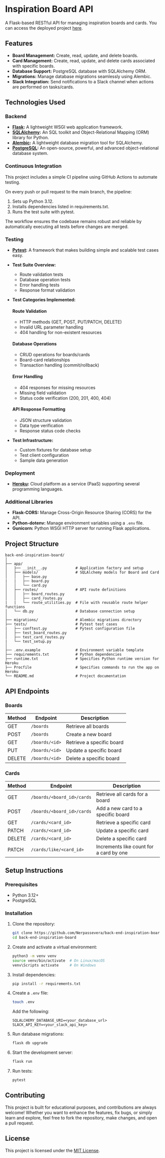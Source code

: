 
# Inspiration Board API

A Flask-based RESTful API for managing inspiration boards and cards.
You can access the deployed project [here](https://your-deployed-project-link.com).

## Features

- **Board Management:** Create, read, update, and delete boards.
- **Card Management:** Create, read, update, and delete cards associated with specific boards.
- **Database Support:** PostgreSQL database with SQLAlchemy ORM.
- **Migrations:** Manage database migrations seamlessly using Alembic.
- **Slack Integration:** Send notifications to a Slack channel when actions are performed on tasks/cards.

## Technologies Used

### Backend

- **[Flask](https://flask.palletsprojects.com/):** A lightweight WSGI web application framework.
- **[SQLAlchemy](https://www.sqlalchemy.org/):** An SQL toolkit and Object-Relational Mapping (ORM) library for Python.
- **[Alembic](https://alembic.sqlalchemy.org/):** A lightweight database migration tool for SQLAlchemy.
- **[PostgreSQL](https://www.postgresql.org/):** An open-source, powerful, and advanced object-relational database system.

### Continuous Integration

This project includes a simple CI pipeline using GitHub Actions to automate testing.

On every push or pull request to the main branch, the pipeline:
1.	Sets up Python 3.12.
2.	Installs dependencies listed in requirements.txt.
3.	Runs the test suite with pytest.

The workflow ensures the codebase remains robust and reliable by automatically executing all tests before changes are merged.

### Testing

- **[Pytest](https://docs.pytest.org/):** A framework that makes building simple and scalable test cases easy.
- **Test Suite Overview:**
   - Route validation tests
   - Database operation tests 
   - Error handling tests
   - Response format validation

 - **Test Categories Implemented:**
   #### Route Validation
   - HTTP methods (GET, POST, PUT/PATCH, DELETE)
   - Invalid URL parameter handling
   - 404 handling for non-existent resources

   #### Database Operations  
   - CRUD operations for boards/cards
   - Board-card relationships
   - Transaction handling (commit/rollback)

   #### Error Handling
   - 404 responses for missing resources 
   - Missing field validation
   - Status code verification (200, 201, 400, 404)

   #### API Response Formatting
   - JSON structure validation
   - Data type verification
   - Response status code checks

 - **Test Infrastructure:**
   - Custom fixtures for database setup
   - Test client configuration
   - Sample data generation

### Deployment

- **[Heroku](https://www.heroku.com/):** Cloud platform as a service (PaaS) supporting several programming languages.

### Additional Libraries

- **Flask-CORS:** Manage Cross-Origin Resource Sharing (CORS) for the API.
- **Python-dotenv:** Manage environment variables using a `.env` file.
- **Gunicorn:** Python WSGI HTTP server for running Flask applications.

## Project Structure

```
back-end-inspiration-board/
│
├── app/
│   ├── __init__.py             # Application factory and setup
│   ├── models/                 # SQLAlchemy models for Board and Card
│   │   ├── base.py             
|   |   ├── board.py            
│   │   └── card.py             
│   ├── routes/                 # API route definitions
│   │   ├── board_routes.py     
│   │   ├── card_routes.py      
|   |   └── route_utilities.py  # File with reusable route helper functions
│   └── db.py                   # Database connection setup
│
├── migrations/                 # Alembic migrations directory
├── tests/                      # Pytest test cases
|   ├── conftest.py             # Pytest configuration file
│   ├── test_board_routes.py
│   ├── test_card_routes.py
|   └── test_setup.py
│
├── .env.example                # Environment variable template
├── requirements.txt            # Python dependencies
├── runtime.txt                 # Specifies Python runtime version for Heroku
├── Procfile                    # Specifies commands to run the app on Heroku
└── README.md                   # Project documentation
```

## API Endpoints

### Boards

| Method | Endpoint          | Description                  |
|--------|--------------------|------------------------------|
| GET    | `/boards`         | Retrieve all boards          |
| POST   | `/boards`         | Create a new board           |
| GET    | `/boards/<id>`    | Retrieve a specific board    |
| PUT    | `/boards/<id>`    | Update a specific board      |
| DELETE | `/boards/<id>`    | Delete a specific board      |

### Cards

| Method | Endpoint                        | Description                          |
|--------|----------------------------------|--------------------------------------|
| GET    | `/boards/<board_id>/cards`      | Retrieve all cards for a board       |
| POST   | `/boards/<board_id>/cards`      | Add a new card to a specific board   |
| GET    | `/cards/<card_id>`              | Retrieve a specific card             |
| PATCH  | `/cards/<card_id>`              | Update a specific card               |
| DELETE | `/cards/<card_id>`              | Delete a specific card               |
| PATCH  | `/cards/like/<card_id>`         | Increments like count for a card by one|

## Setup Instructions

### Prerequisites

- Python 3.12+
- PostgreSQL

### Installation

1. Clone the repository:
    ```bash
    git clone https://github.com/Nerpassevera/back-end-inspiration-board.git
    cd back-end-inspiration-board
    ```

2. Create and activate a virtual environment:
    ```bash
    python3 -m venv venv
    source venv/bin/activate  # On Linux/macOS
    venv\Scripts activate     # On Windows
    ```

3. Install dependencies:
    ```bash
    pip install -r requirements.txt
    ```

4. Create a `.env` file:
    ```bash
    touch .env
    ```

    Add the following:
    ```
    SQLALCHEMY_DATABASE_URI=<your_database_url>
    SLACK_API_KEY=<your_slack_api_key>
    ```

5. Run database migrations:
    ```bash
    flask db upgrade
    ```

6. Start the development server:
    ```bash
    flask run
    ```

7. Run tests:
    ```bash
    pytest
    ```

## Contributing

This project is built for educational purposes, and contributions are always welcome! Whether you want to enhance the features, fix bugs, or simply learn and explore, feel free to fork the repository, make changes, and open a pull request.

## License

This project is licensed under the [MIT License](LICENSE).
